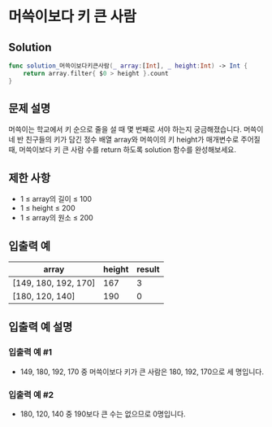 # 머쓱이보다 키 큰 사람

## Solution
``` swift
func solution_머쓱이보다키큰사람(_ array:[Int], _ height:Int) -> Int {
    return array.filter{ $0 > height }.count
}
```

## 문제 설명
머쓱이는 학교에서 키 순으로 줄을 설 때 몇 번째로 서야 하는지 궁금해졌습니다. 머쓱이네 반 친구들의 키가 담긴 정수 배열 array와 머쓱이의 키 height가 매개변수로 주어질 때, 머쓱이보다 키 큰 사람 수를 return 하도록 solution 함수를 완성해보세요.

## 제한 사항
- 1 ≤ array의 길이 ≤ 100
- 1 ≤ height ≤ 200
- 1 ≤ array의 원소 ≤ 200

## 입출력 예
| array                | height | result |
|----------------------|--------|--------|
| [149, 180, 192, 170] | 167    | 3      |
| [180, 120, 140]      | 190    | 0      |

## 입출력 예 설명

### 입출력 예 #1
- 149, 180, 192, 170 중 머쓱이보다 키가 큰 사람은 180, 192, 170으로 세 명입니다.

### 입출력 예 #2
- 180, 120, 140 중 190보다 큰 수는 없으므로 0명입니다.
